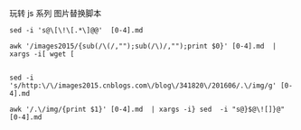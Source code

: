玩转 js 系列 图片替换脚本


    sed -i 's@\[\!\[.*\]@@'  [0-4].md

    awk '/images2015/{sub(/\(/,"");sub(/\)/,"");print $0}' [0-4].md  | xargs -i[ wget [


    sed -i 's/http:\/\/images2015.cnblogs.com\/blog\/341820\/201606/.\/img/g' [0-4].md

    awk '/.\/img/{print $1}' [0-4].md  | xargs -i} sed  -i "s@}$@\![]}@" [0-4].md